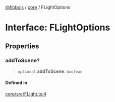 [@fibbojs](/api/index) / [core](/api/core) / FLightOptions

# Interface: FLightOptions

## Properties

### addToScene?

> `optional` **addToScene**: `boolean`

#### Defined in

[core/src/FLight.ts:4](https://github.com/fibbojs/fibbo/blob/ab9e99b1ad4aed8e9a4d4f1553a9997678261528/packages/core/src/FLight.ts#L4)
